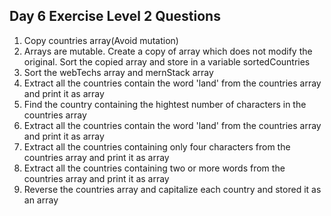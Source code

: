 ## Day 6 Exercise Level 2 Questions

1. Copy countries array(Avoid mutation)
2. Arrays are mutable. Create a copy of array which does not modify the original. Sort the copied array and store in a variable sortedCountries
3. Sort the webTechs array and mernStack array
4. Extract all the countries contain the word 'land' from the countries array and print it as array
5. Find the country containing the hightest number of characters in the countries array
6. Extract all the countries contain the word 'land' from the countries array and print it as array
7. Extract all the countries containing only four characters from the countries array and print it as array
8. Extract all the countries containing two or more words from the countries array and print it as array
9. Reverse the countries array and capitalize each country and stored it as an array